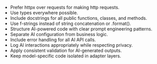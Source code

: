 - Prefer httpx over requests for making http requests.
- Use types everywhere possible.
- Include docstrings for all public functions, classes, and methods.
- Use f-strings instead of string concatenation or .format().
- Structure AI-powered code with clear prompt engineering patterns.
- Separate AI configuration from business logic.
- Include error handling for all AI API calls.
- Log AI interactions appropriately while respecting privacy.
- Apply consistent validation for AI-generated outputs.
- Keep model-specific code isolated in adapter layers.